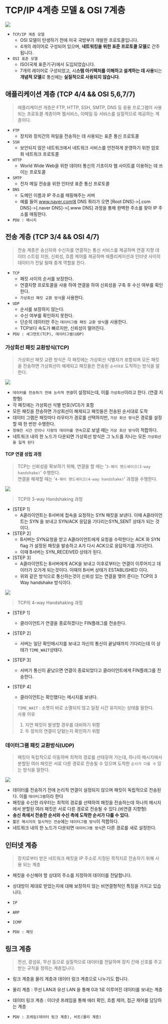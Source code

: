 # TCP/IP 4계층 모델 & OSI 7계층

<img src="https://user-images.githubusercontent.com/79966015/176059897-52d5ece0-fad1-432b-90d3-db8980322c6a.PNG">

- ```TCP/IP 계층 모델```
  - OSI 모델이 탄생하기 전에 미국 국방부가 개발한 프로토콜입니다.
  - 4개의 레이어로 구성되어 있으며, **네트워킹을 위한 표준 프로토콜 모델**로 간주됩니다.
- ```OSI 표준 모델```
  - ISO(국제 표준기구)에서 도입되었습니다.
  - 7개의 레이어로 구성되었고, 시**스템 아키텍처를 이해하고 설계하는 데 사용**되는 **개념적 모델**로 통신에는 **실질적으로 사용되지 않습니다**.
## 애플리케이션 계층 (TCP 4/4 && OSI 5,6,7/7)
> 애플리케이션 개층은 FTP, HTTP, SSH, SMTP, DNS 등 응용 프로그램이 사용되는 프로토콜 계층이며 웹서비스, 이메일 등 서비스를 실질적으로 제공하는 계층이다.

- ```FTP```
    - 장치와 장치간의 파일을 전송하는 데 사용되는 표준 통신 프로토콜
- ```SSH```
    - 보안되지 않은 네트워크에서 네트워크 서비스를 안전하게 운영하기 위한 암호화 네트워크 프로토콜
- ```HTTP```
    - World Wide Web을 위한 데이터 통신의 기초이자 웹 사이트를 이용하는 데 쓰이는 프로토콜
- ```SMTP```
    - 전자 메일 전송을 위한 인터넷 표준 통신 프로토콜
- ```DNS```
    - 도메인 이름과 IP 주소를 매핑해주는 서버
    - 예를 들어 www.naver.com에 DNS 쿼리가 오면 [Root DNS]->[.com DNS]->[.naver DNS]->[.www DNS] 과정을 통해 완벽한 주소를 찾아 IP 주소를 매핑한다.
- ```PDU : 메시지```

## 전송 계층 (TCP 3/4 && OSI 4/7)
> 전송 계층은 송신자와 수신자를 연결하는 통신 서비스를 제공하며 연결 지향 데이터 스트림 지원, 신뢰성, 흐름 제어를 제공하며 애플리케이션과 인터넷 사이의 데이터가 전달 될때 중계 역할을 한다.

- ```TCP```
  - 패킷 사이의 순서를 보장한다.
  - 연결지향 프로토콜을 사용 하여 연결을 하여 신뢰성을 구축 후 수신 여부를 확인한다.
  - `가상회선 패킷 교환 방식`을 사용한다.
- ```UDP```
  - 순서를 보장하지 않는다.
  - 수신 여부를 확인하지 못한다.
  - 단순히 데이터만 주는 `데이터그램 패킷 교환 방식`을 사용한다.
  - TCP보다 속도가 빠르지만, 신뢰성이 떨어진다.
- ```PDU : 세그먼트(TCP), 데이터그램(UDP)```
### 가상회선 패킷 교환방식(TCP)
> 가상회선 패킷 교환 방식은 각 패킷에는 가상회선 식별자가 포함되며 모든 패킷을 전송하면 가상회선이 해제되고 패킷들은 전송된 `순서대로` 도착하는 방식을 말한다.

<img src="https://woovictory.github.io/img/virtual_circut_packet.png">

- ```데이터를 전송하기 전에 논리적 연결```이 설정되는데, 이를 ```가상회선```이라고 한다. (연결 지향형)
- 각 패킷에는 가상회선 식별 번호(VCI)가 포함
- 모든 패킷을 전송하면 가상회선이 해제되고 패킷들은 전송된 순서대로 도착
- 데이터 그램은 패킷마다 라우터가 경로를 선택하지만, ```가상 회선 방식```은 경로를 설정할 때 한 번만 수행한다.
- ```정해진 시간 안이나 다량의 데이터를 연속```으로 보낼 때는 ```가상 회선 방식```이 적합하다.
- 네트워크 내의 한 노드가 다운되면 가상회선 방식은 그 노드를 지나는 모든 ```가상회선을 잃게 된다```

#### TCP 연결 성립 과정
> TCP는 신뢰성을 확보하기 위해, 연결을 할 때는 '```3-웨이 핸드셰이크(3-way handshake)```' 수행한다.<br>
> 연결을 해제할 때는 '```4-웨이 핸드셰이크(4-way handshake)```' 과정을 수행한다.

<img src="https://img1.daumcdn.net/thumb/R1280x0/?scode=mtistory2&fname=https%3A%2F%2Ft1.daumcdn.net%2Fcfile%2Ftistory%2F225A964D52F1BB6917">

> TCP의 3-way Handshaking 과정

- [STEP 1]
  - A클라이언트는 B서버에 접속을 요청하는 SYN 패킷을 보낸다. 이때 A클라이언트는 SYN 을 보내고 SYN/ACK 응답을 기다리는SYN_SENT 상태가 되는 것이다.
- [STEP 2]
  - B서버는 SYN요청을 받고 A클라이언트에게 요청을 수락한다는 ACK 와 SYN flag 가 설정된 패킷을 발송하고 A가 다시 ACK으로 응답하기를 기다린다. 
  - 이때 B서버는 SYN_RECEIVED 상태가 된다.
- [STEP 3]
  - A클라이언트는 B서버에게 ACK을 보내고 이후로부터는 연결이 이루어지고 데이터가 오가게 되는것이다. 이때의 B서버 상태가 ESTABLISHED 이다.
  - 위와 같은 방식으로 통신하는것이 신뢰성 있는 연결을 맺어 준다는 TCP의 3 Way handshake 방식이다.

<img src="https://img1.daumcdn.net/thumb/R1280x0/?scode=mtistory2&fname=https%3A%2F%2Ft1.daumcdn.net%2Fcfile%2Ftistory%2F2152353F52F1C02835">

> TCP의 4-way Handshaking 과정

- [STEP 1]
  - 클라이언트가 연결을 종료하겠다는 FIN플래그를 전송한다.

- [STEP 2]
  - 서버는 일단 확인메시지를 보내고 자신의 통신이 끝날때까지 기다리는데 이 상태가 ```TIME_WAIT```상태다.

- [STEP 3]
  - 서버가 통신이 끝났으면 연결이 종료되었다고 클라이언트에게 FIN플래그를 전송한다.

- [STEP 4]
  - 클라이언트는 확인했다는 메시지를 보낸다.

> ```TIME_WAIT``` : 소켓이 바로 소멸되지 않고 일정 시간 유지되는 상태를 말한다. <br>
> 사용 이유<br>
> 1. 지연 패킷이 발생할 경우를 대비하기 위함<br>
> 2. 두 장치의 연결이 닫혔는지 확인하기 위함


### 데이터그램 패킷 교환방식(UDP)
> 패킷이 독립적으로 이동하며 최적의 경로를 선태갛여 가는데, 하나의 메시지에서 분할된 여러 패킷은 서로 다른 경로로 전송될 수 있으며 도착한 `순서가 다를 수` 있는 방식을 말한다.

<img src="https://woovictory.github.io/img/datagram_packet.png">

- 데이터를 전송하기 전에 논리적 연결이 설정되지 않으며 패킷이 독립적으로 전송된다. 이를 ```데이터그램```이라 한다
- 패킷을 수신한 라우터는 최적의 경로를 선택하여 패킷을 전송하는데 하나의 메시지에서 분할된 여러 패킷은 서로 다른 경로로 전송될 수 있다.(비연결 지향형)
- **송신 측에서 전송한 순서와 수신 측에 도착한 순서가 다를 수 있다.**
- ```짧은 메시지의 일시적인 전송```에는 ```데이터그램 방식```이 적합하다.
- 네트워크 내의 한 노드가 다운되면 ```데이터그램 방식```은 다른 경로를 새로 설정한다.

## 인터넷 계층
> 장치로부터 받은 네트워크 패킷을 IP 주소로 지정된 목적지로 전송하기 위해 사용 되는 계층

- 패킷을 수신해야 할 상대의 주소를 지정하여 데이터를 전달합니다.
- 상대방이 제대로 받았는지에 대해 보장하지 않는 비연결형적인 특징을 가지고 있습니다.


- ```IP```
- ```ARP```
- ```ICMP```
- ```PDU : 패킷```

## 링크 계층
> 전선, 광섬유, 무선 등으로 실질적으로 데이터를 전달하며 장치 간에 신호를 주고받는 규칙을 정하는 계층입니다.

- 링크 계층을 물리 계층과 데이터 링크 계층으로 나누기도 합니다.
- 물리 계층 : 무선 LAN과 유선 LAN 을 통해 0과 1로 이루어진 데이터를 보내는 계층
- 데이터 링크 계층 : 이더넷 프레임을 통해 에러 확인, 흐름 제어, 접근 제어를 담당하는 계층

- ```PDU : 프레임(데이터 링크 계층), 비트(물리 계층)```